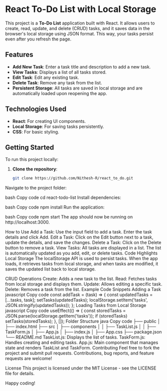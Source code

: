 # React To-Do List with Local Storage

This project is a **To-Do List** application built with React. It allows users to create, read, update, and delete (CRUD) tasks, and it saves data in the browser's local storage using JSON format. This way, your tasks persist even after you refresh the page.

## Features

- **Add New Task**: Enter a task title and description to add a new task.
- **View Tasks**: Displays a list of all tasks stored.
- **Edit Task**: Edit any existing task.
- **Delete Task**: Remove any task from the list.
- **Persistent Storage**: All tasks are saved in local storage and are automatically loaded upon reopening the app.

## Technologies Used

- **React**: For creating UI components.
- **Local Storage**: For saving tasks persistently.
- **CSS**: For basic styling.

## Getting Started

To run this project locally:

1. **Clone the repository**:

   ```bash
   git clone https://github.com/Nithesh-R/react_to_do.git
Navigate to the project folder:

bash
Copy code
cd react-todo-list
Install dependencies:

bash
Copy code
npm install
Run the application:

bash
Copy code
npm start
The app should now be running on http://localhost:3000.

How to Use
Add a Task: Use the input field to add a task. Enter the task details and click Add.
Edit a Task: Click on the Edit button next to a task, update the details, and save the changes.
Delete a Task: Click on the Delete button to remove a task.
View Tasks: All tasks are displayed in a list. The list is automatically updated as you add, edit, or delete tasks.
Code Highlights
Local Storage
The localStorage API is used to persist tasks. When the app loads, it retrieves tasks from local storage, and when tasks are modified, it saves the updated list back to local storage.

CRUD Operations
Create: Adds a new task to the list.
Read: Fetches tasks from local storage and displays them.
Update: Allows editing a specific task.
Delete: Removes a task from the list.
Example Code Snippets
Adding a Task
javascript
Copy code
const addTask = (task) => {
  const updatedTasks = [...tasks, task];
  setTasks(updatedTasks);
  localStorage.setItem('tasks', JSON.stringify(updatedTasks));
};
Loading Tasks from Local Storage
javascript
Copy code
useEffect(() => {
  const storedTasks = JSON.parse(localStorage.getItem('tasks'));
  if (storedTasks) setTasks(storedTasks);
}, []);
Folder Structure
java
Copy code
├── public
│   ├── index.html
├── src
│   ├── components
│   │   ├── TaskList.js
│   │   ├── TaskForm.js
│   ├── App.js
│   ├── index.js
│   ├── App.css
├── package.json
└── README.md
TaskList.js: Displays the list of tasks.
TaskForm.js: Handles creating and editing tasks.
App.js: Main component that manages state and renders TaskList and TaskForm.
Contributing
Feel free to fork the project and submit pull requests. Contributions, bug reports, and feature requests are welcome!

License
This project is licensed under the MIT License - see the LICENSE file for details.

Happy coding!
